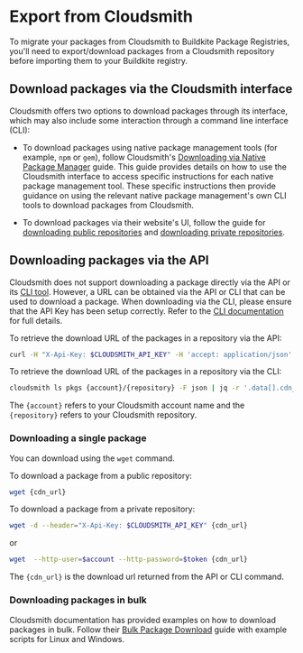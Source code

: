 # Export from Cloudsmith

To migrate your packages from Cloudsmith to Buildkite Package Registries, you'll need to export/download packages from a Cloudsmith repository before importing them to your Buildkite registry.

## Download packages via the Cloudsmith interface

Cloudsmith offers two options to download packages through its interface, which may also include some interaction through a command line interface (CLI):

- To download packages using native package management tools (for example, `npm`  or `gem`), follow Cloudsmith's [Downloading via Native Package Manager](https://help.cloudsmith.io/docs/download-a-package#download-via-native-package-manager) guide. This guide provides details on how to use the Cloudsmith interface to access specific instructions for each native package management tool. These specific instructions then provide guidance on using the relevant native package management's own CLI tools to download packages from Cloudsmith.

- To download packages via their website's UI, follow the guide for [downloading public repositories](https://help.cloudsmith.io/docs/download-a-package#public-repositories) and [downloading private repositories](https://help.cloudsmith.io/docs/download-a-package#private-repositories).

## Downloading packages via the API

Cloudsmith does not support downloading a package directly via the API or its [CLI tool](https://help.cloudsmith.io/docs/cli). However, a URL can be obtained via the API or CLI that can be used to download a package. When downloading via the CLI, please ensure that the API Key has been setup correctly. Refer to the [CLI documentation](https://help.cloudsmith.io/docs/cli) for full details.

To retrieve the download URL of the packages in a repository via the API:

```bash
curl -H "X-Api-Key: $CLOUDSMITH_API_KEY" -H 'accept: application/json' -X GET "https://api.cloudsmith.io/v1/packages/{account}/{repository}/"  | jq '.[].cdn_url'
```

To retrieve the download URL of the packages in a repository via the CLI:

```bash
cloudsmith ls pkgs {account}/{repository} -F json | jq -r '.data[].cdn_url'
```

The `{account}` refers to your Cloudsmith account name and the `{repository}` refers to your Cloudsmith repository.

### Downloading a single package

You can download using the `wget` command.

To download a package from a public repository:

```bash
wget {cdn_url}
```

To download a package from a private repository:

```bash
wget -d --header="X-Api-Key: $CLOUDSMITH_API_KEY" {cdn_url} 
```

or

```bash
wget  --http-user=$account --http-password=$token {cdn_url}
```

The `{cdn_url}` is the download url returned from the API or CLI command.

### Downloading packages in bulk

Cloudsmith documentation has provided examples on how to download packages in bulk. Follow their [Bulk Package Download](https://help.cloudsmith.io/docs/download-a-package#bulk-package-download) guide with example scripts for Linux and Windows.
